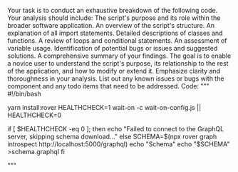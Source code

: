 Your task is to conduct an exhaustive breakdown of the following code. Your analysis should include:
The script's purpose and its role within the broader software application.
An overview of the script's structure.
An explanation of all import statements.
Detailed descriptions of classes and functions.
A review of loops and conditional statements.
An assessment of variable usage.
Identification of potential bugs or issues and suggested solutions.
A comprehensive summary of your findings.
The goal is to enable a novice user to understand the script's purpose, its relationship to the rest of the application, and how to modify or extend it. Emphasize clarity and thoroughness in your analysis.
List out any known issues or bugs with the component and any todo items that need to be addressed.
Code:
"""
#!/bin/bash

yarn install:rover
HEALTHCHECK=1
wait-on -c wait-on-config.js || HEALTHCHECK=0

if [ $HEALTHCHECK -eq 0 ]; then
  echo "Failed to connect to the GraphQL server, skipping schema download..."
else
  SCHEMA=$(npx rover graph introspect http://localhost:5000/graphql)
  echo "Schema"
  echo "$SCHEMA" >schema.graphql
fi

"""